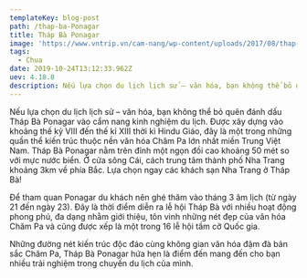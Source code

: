 ```yaml
---
templateKey: blog-post
path: /thap-ba-Ponagar
title: Tháp Bà Ponagar
image: 'https://www.vntrip.vn/cam-nang/wp-content/uploads/2017/08/thap-ba-ponagar.jpg' 
tags:
  - Chua
date: 2019-10-24T13:12:33.962Z
uev: 4.18.8
description: Nếu lựa chọn du lịch lịch sử – văn hóa, bạn không thể bỏ quên đánh dấu Tháp Bà Ponagar vào cẩm nang kinh nghiệm du lịch.
---
```


Nếu lựa chọn du lịch lịch sử – văn hóa, bạn không thể bỏ quên đánh dấu Tháp Bà Ponagar vào cẩm nang kinh nghiệm du lịch. Được xây dựng vào khoảng thế kỷ VIII đến thế kỉ XIII thời kì Hindu Giáo, đây là một trong những quần thể kiến trúc thuộc nền văn hóa Chăm Pa lớn nhất miền Trung Việt Nam. Tháp Bà Ponagar nằm trên đỉnh một ngọn đồi cao khoảng 50 mét so với mực nước biển. Ở cửa sông Cái, cách trung tâm thành phố Nha Trang khoảng 3km về phía Bắc. Lựa chọn ngay các khách sạn Nha Trang ở Tháp Bà!


Để tham quan Ponagar du khách nên ghé thăm vào tháng 3 âm lịch (từ ngày 21 đến ngày 23). Đây là thời điểm diễn ra lễ hội Tháp Bà với nhiều hoạt động phong phú, đa dạng nhằm giới thiệu, tôn vinh những nét đẹp của văn hóa Chăm Pa và cũng được xếp là một trong 16 lễ hội tầm cỡ Quốc gia.


Những đường nét kiến trúc độc đáo cùng không gian văn hóa đậm đà bản sắc Chăm Pa, Tháp Bà Ponagar hứa hẹn là điểm đến mang đến cho bạn nhiều trải nghiệm trong chuyến du lịch của mình.